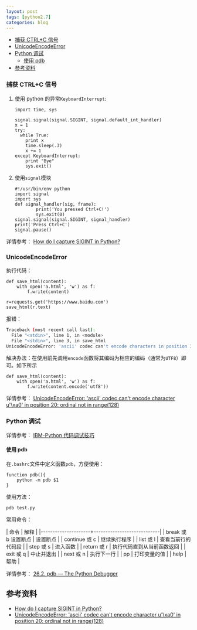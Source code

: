 ```yaml
---
layout: post
tags: [python2.7]
categories: blog
---
```



<!-- vim-markdown-toc GFM -->

  * [捕获 CTRL+C 信号](#捕获-ctrlc-信号)
  * [UnicodeEncodeError](#unicodeencodeerror)
  * [Python 调试](#python-调试)
    * [使用 pdb](#使用-pdb)
* [参考资料](#参考资料)

<!-- vim-markdown-toc -->

### 捕获 CTRL+C 信号
1. 使用 python 的异常`KeyboardInterrupt`:
   ```
   import time, sys
   
   signal.signal(signal.SIGINT, signal.default_int_handler)
   x = 1
   try:
     while True:
       print x
       time.sleep(.3)
       x += 1
   except KeyboardInterrupt:
       print "Bye"
       sys.exit()
   ```
   

2. 使用`signal`模块

    ```
    #!/usr/bin/env python
    import signal
    import sys
    def signal_handler(sig, frame):
            print('You pressed Ctrl+C!')
            sys.exit(0)
    signal.signal(signal.SIGINT, signal_handler)
    print('Press Ctrl+C')
    signal.pause()
    ```
    
详情参考： [How do I capture SIGINT in Python?][capture SIGINT]

[capture SIGINT]:https://stackoverflow.com/questions/1112343/how-do-i-capture-sigint-in-python 

### UnicodeEncodeError
执行代码：
```
def save_html(content):
    with open('a.html', 'w') as f:
        f.write(content)

r=requests.get('https://www.baidu.com')
save_html(r.text)
```

报错：

```bash
Traceback (most recent call last):
  File "<stdin>", line 1, in <module>
  File "<stdin>", line 3, in save_html
UnicodeEncodeError: 'ascii' codec can't encode characters in position 317-343: ordinal not in range(128)
```

解决办法：在使用前先调用`encode`函数将其编码为相应的编码（通常为`UTF8`）即可。如下所示
```
def save_html(content):
    with open('a.html', 'w') as f:
        f.write(content.encode('utf8'))

```
详情参考： [UnicodeEncodeError: 'ascii' codec can't encode character u'\xa0' in position 20: ordinal not in range(128)][UnicodeEncodeError]

[UnicodeEncodeError]:https://stackoverflow.com/questions/9942594/unicodeencodeerror-ascii-codec-cant-encode-character-u-xa0-in-position-20/38826645 

### Python 调试
详情参考： [IBM-Python 代码调试技巧][pdb-ibm]

[pdb-ibm]:https://www.ibm.com/developerworks/cn/linux/l-cn-pythondebugger/index.html

#### 使用 pdb
在`.bashrc`文件中定义函数`pdb`，方便使用：
```
function pdb(){
	python -m pdb $1
}
```
使用方法：
```
pdb test.py
```

常用命令：

| 命令                | 解释                       |
|---------------------+----------------------------|
| break 或 b 设置断点 | 设置断点                   |
| continue 或 c       | 继续执行程序               |
| list 或 l           | 查看当前行的代码段         |
| step 或 s           | 进入函数                   |
| return 或 r         | 执行代码直到从当前函数返回 |
| exit 或 q           | 中止并退出                 |
| next 或 n           | 执行下一行                 |
| pp                  | 打印变量的值               |
| help                | 帮助                       |

详情参考： [26.2. pdb — The Python Debugger][pdb-offcial]

[pdb-offcial]:https://docs.python.org/2.7/library/pdb.html



## 参考资料
* [How do I capture SIGINT in Python?][capture SIGINT]
* [UnicodeEncodeError: 'ascii' codec can't encode character u'\xa0' in position 20: ordinal not in range(128)][UnicodeEncodeError]


